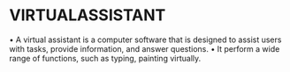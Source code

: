 # VIRTUALASSISTANT
•	A virtual assistant is a computer software that is designed to assist users with tasks, provide information, and answer questions.
•	It perform a wide range of functions, such as typing, painting virtually.
